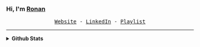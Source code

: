 ### Hi, I'm [Ronan](https://ronan.world/) 
<p align="center">
  <samp>
     <a href="https://ronan.world/">Website</a>  -
    <a href="https://www.linkedin.com/in/ronanalmeida/">LinkedIn</a> -
        <a href="https://open.spotify.com/playlist/3wMHb9Xrapk8HjPjY8FSAC">Playlist</a>

  </samp>
</p>

<hr>

<!-- #### stuff im doing: -->
<ul>
<!-- <li>learning about web3</li> -->
<!-- <li>�🏽&zwj;💻 Projects I'm currently working on: <a href="https://github.com/RonanAlmeida/personal-website-app">personal-website</a> &amp; <a href="https://github.com/RonanAlmeida/ReactProjects">React Projects</a></li> -->
<!-- <li><g-emoji class="g-emoji" alias="gear" fallback-src="https://github.githubassets.com/images/icons/emoji/unicode/2699.png"></g-emoji>Frequent file types used: <code>.py</code>, <code>.js</code>, <code>.c</code>, <code>.html</code>, <code>.css</code>, <code>.csv</code>, <code>.psd</code></li> -->
<!--   <li> maintaining https://coursecentral.ca/ </li> -->
<!--   reach me: <strong><a href="mailto:ronan.almeida@queensu.ca">ronan.almeida@queensu.ca</a></strong></li> -->

</ul>


<details>
  <summary><strong>Github Stats</strong></summary>

<p >
    <p><img src="https://komarev.com/ghpvc/?username=ronanalmeida" alt="Account views" /></p>
  <img src="https://github-readme-stats.vercel.app/api?username=RonanAlmeida&show_icons=true&hide_border=true&icon_color=f5210a&title_color=de4426&hide=prs,issues" alt="Account Stats" />

</p>

</details>
